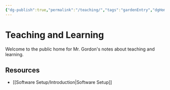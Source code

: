 ```yaml
---
{"dg-publish":true,"permalink":"/teaching/","tags":"gardenEntry","dgHomeLink":true,"dgPassFrontmatter":false}
---
```


# Teaching and Learning
Welcome to the public home for Mr. Gordon's notes about teaching and learning.
## Resources
- [[Software Setup/Introduction|Software Setup]]